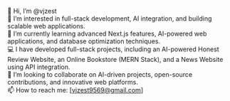 👋 Hi, I’m @vjzest  
👀 I’m interested in full-stack development, AI integration, and building scalable web applications.  
🌱 I’m currently learning advanced Next.js features, AI-powered web applications, and database optimization techniques.  
💻 I have developed full-stack projects, including an AI-powered Honest Review Website, an Online Bookstore (MERN Stack), and a News Website using API integration.  
💞️ I’m looking to collaborate on AI-driven projects, open-source contributions, and innovative web platforms.  
📫 How to reach me: [vjzest9569@gmail.com]  

